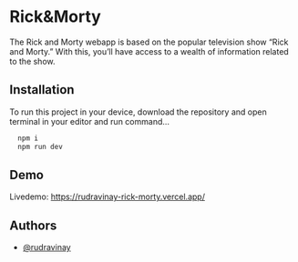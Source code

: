 
# Rick&Morty

The Rick and Morty webapp is based on the popular television show “Rick and Morty.” With this, you’ll have access to a wealth of information related to the show.


## Installation

To run this project in your device, download the repository and open terminal in your editor and run command…

```bash
  npm i
  npm run dev
```
    
## Demo

Livedemo: https://rudravinay-rick-morty.vercel.app/


## Authors

- [@rudravinay](https://github.com/vinay161996)

